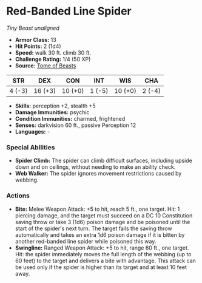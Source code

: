 # Red-Banded Line Spider

*Tiny* *Beast* *unaligned*

- **Armor Class:** 13
- **Hit Points:** 2 (1d4)
- **Speed:** walk 30 ft. climb 30 ft.
- **Challenge Rating:** 1/4 (50 XP)
- **Source:** [Tome of Beasts](https://koboldpress.com/kpstore/product/tome-of-beasts-for-5th-edition-print/)

| STR | DEX | CON | INT | WIS | CHA |
| --- | --- | --- | --- | --- | --- |
| 4 (-3) | 16 (+3) | 10 (+0) | 1 (-5) | 10 (+0) | 2 (-4) |

- **Skills:** perception +2, stealth +5
- **Damage Immunities:** psychic
- **Condition Immunities:** charmed, frightened
- **Senses:** darkvision 60 ft., passive Perception 12
- **Languages:** -
### Special Abilities
- **Spider Climb:** The spider can climb difficult surfaces, including upside down and on ceilings, without needing to make an ability check.
- **Web Walker:** The spider ignores movement restrictions caused by webbing.
### Actions
- **Bite:** Melee Weapon Attack: +5 to hit, reach 5 ft., one target. Hit: 1 piercing damage, and the target must succeed on a DC 10 Constitution saving throw or take 3 (1d6) poison damage and be poisoned until the start of the spider's next turn. The target fails the saving throw automatically and takes an extra 1d6 poison damage if it is bitten by another red-banded line spider while poisoned this way.
- **Swingline:** Ranged Weapon Attack: +5 to hit, range 60 ft., one target. Hit: the spider immediately moves the full length of the webbing (up to 60 feet) to the target and delivers a bite with advantage. This attack can be used only if the spider is higher than its target and at least 10 feet away.
